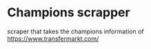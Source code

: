 # Champions scrapper
scraper that takes the champions information of https://www.transfermarkt.com/
